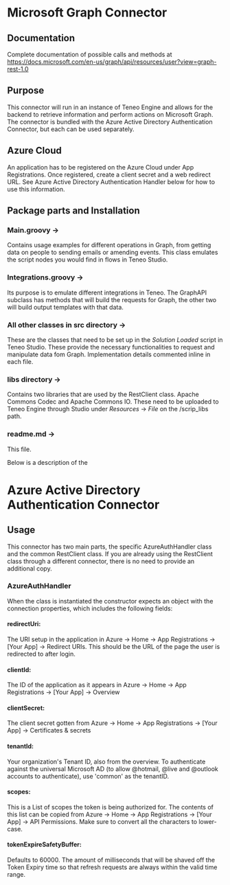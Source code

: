 # Microsoft Graph Connector

## Documentation
Complete documentation of possible calls and methods at https://docs.microsoft.com/en-us/graph/api/resources/user?view=graph-rest-1.0

## Purpose
This connector will run in an instance of Teneo Engine and allows for the backend to retrieve information and perform actions on Microsoft Graph. 
The connector is bundled with the Azure Active Directory Authentication Connector, but each can be used separately.

## Azure Cloud
An application has to be registered on the Azure Cloud under App Registrations.
Once registered, create a client secret and a web redirect URL. 
See Azure Active Directory Authentication Handler below for how to use this information.


## Package parts and Installation
### Main.groovy -> 
Contains usage examples for different operations in Graph, from getting data on people to sending emails or amending events. This class emulates the script nodes you would find in flows in Teneo Studio.
### Integrations.groovy -> 
Its purpose is to emulate different integrations in Teneo. The GraphAPI subclass has methods that will build the requests for Graph, the other two will build output templates with that data. 
### All other classes in src directory -> 
These are the classes that need to be set up in the _Solution Loaded_ script in Teneo Studio. These provide the necessary functionalities to request and manipulate data fom Graph. Implementation details commented inline in each file.
### libs directory -> 
Contains two libraries that are used by the RestClient class. Apache Commons Codec and Apache Commons IO. These need to be uploaded to Teneo Engine through Studio under _Resources_ -> _File_ on the /scrip_libs path.
### readme.md ->
This file.

Below is a description of the

# Azure Active Directory Authentication Connector

## Usage
This connector has two main parts, the specific AzureAuthHandler class and the common RestClient class.
If you are already using the RestClient class through a different connector, there is no need to provide an additional copy.

### AzureAuthHandler
When the class is instantiated the constructor expects an object with the connection properties, which includes the following fields:

#### redirectUri:
The URI setup in the application in Azure -> Home -> App Registrations -> [Your App] -> Redirect URIs. This should be the URL of the page the user is redirected to after login.
#### clientId:
The ID of the application as it appears  in Azure -> Home -> App Registrations -> [Your App]  -> Overview
#### clientSecret:
The client secret gotten from Azure -> Home -> App Registrations -> [Your App] -> Certificates & secrets
#### tenantId:
Your organization's Tenant ID, also from the overview. To authenticate against the universal Microsoft AD (to allow @hotmail, @live and @outlook accounts to authenticate), use 'common' as the tenantID.
#### scopes:
This is a List of scopes the token is being authorized for. The contents of this list can be copied from Azure -> Home -> App Registrations -> [Your App] -> API Permissions. Make sure to convert all the characters to lower-case.
#### tokenExpireSafetyBuffer:
Defaults to 60000. The amount of milliseconds that will be shaved off the Token Expiry time so that refresh requests are always within the valid time range.
